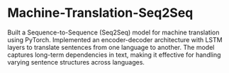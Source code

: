 # Machine-Translation-Seq2Seq
Built a Sequence-to-Sequence (Seq2Seq) model for machine translation using PyTorch. Implemented an encoder-decoder architecture with LSTM layers to translate sentences from one language to another. The model captures long-term dependencies in text, making it effective for handling varying sentence structures across languages.
